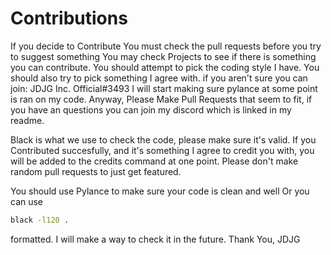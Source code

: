 # Contributions

If you decide to Contribute
You must check the pull requests before you try to suggest something
You may check Projects to see if there is something you can contribute.
You should attempt to pick the coding style I have.
You should also try to pick something I agree with.
if you aren't sure you can join: JDJG Inc. Official#3493
I will start making sure pylance at some point is ran on my code.
Anyway, Please Make Pull Requests that seem to fit, if you have an questions you can join my discord which is linked in my readme.

Black is what we use to check the code, please make sure it's valid.
If you Contributed succesfully, and it's something I agree to credit you with, you will be added to the credits command at one point.
Please don't make random pull requests to just get featured.

You should use Pylance to make sure your code is clean and well
Or you can use

```bash
black -l120 .
```

formatted.
I will make a way to check it in the future.
Thank You,
JDJG
